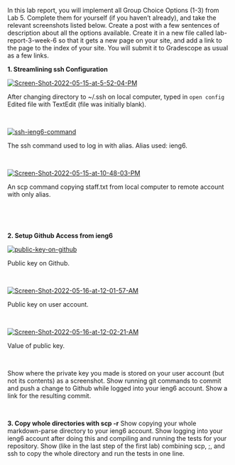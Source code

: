 In this lab report, you will implement all Group Choice Options (1-3) from Lab 5. 
Complete them for yourself (if you haven’t already), and take the relevant screenshots listed below. 
Create a post with a few sentences of description about all the options available. 
Create it in a new file called lab-report-3-week-6 so that it gets a new page on your site, and add a link to the page to the index of your site. 
You will submit it to Gradescope as usual as a few links.

**1. Streamlining ssh Configuration**

<a href="https://ibb.co/SVVksbn"><img src="https://i.ibb.co/1RRCv1q/Screen-Shot-2022-05-15-at-5-52-04-PM.png" alt="Screen-Shot-2022-05-15-at-5-52-04-PM" border="0"></a>

After changing directory to ~/.ssh on local computer, typed in `open config` Edited file with TextEdit (file was initially blank).

&nbsp; 

<a href="https://ibb.co/r7Fjhc5"><img src="https://i.ibb.co/M2ZvHGP/ssh-ieng6-command.png" alt="ssh-ieng6-command" border="0"></a> 

The ssh command used to log in with alias. Alias used: ieng6. 

&nbsp; 

<a href="https://ibb.co/PgzmLX2"><img src="https://i.ibb.co/5LxM0pQ/Screen-Shot-2022-05-15-at-10-48-03-PM.png" alt="Screen-Shot-2022-05-15-at-10-48-03-PM" border="0"></a> 

An scp command copying staff.txt from local computer to remote account with only alias.

&nbsp;

&nbsp; 


**2. Setup Github Access from ieng6**

<a href="https://ibb.co/MNx9jHx"><img src="https://i.ibb.co/dKw73vw/public-key-on-github.png" alt="public-key-on-github" border="0"></a>

Public key on Github.

&nbsp; 


<a href="https://ibb.co/h2f6sY1"><img src="https://i.ibb.co/6DBMYXJ/Screen-Shot-2022-05-16-at-12-01-57-AM.png" alt="Screen-Shot-2022-05-16-at-12-01-57-AM" border="0"></a>

Public key on user account.

&nbsp;


<a href="https://ibb.co/hRHKLN5"><img src="https://i.ibb.co/4ZMjKLy/Screen-Shot-2022-05-16-at-12-02-21-AM.png" alt="Screen-Shot-2022-05-16-at-12-02-21-AM" border="0"></a>

Value of public key.

&nbsp; 


Show where the private key you made is stored on your user account (but not its contents) as a screenshot.
Show running git commands to commit and push a change to Github while logged into your ieng6 account.
Show a link for the resulting commit.

&nbsp; 

**3. Copy whole directories with scp -r**
Show copying your whole markdown-parse directory to your ieng6 account.
Show logging into your ieng6 account after doing this and compiling and running the tests for your repository.
Show (like in the last step of the first lab) combining scp, ;, and ssh to copy the whole directory and run the tests in one line.
